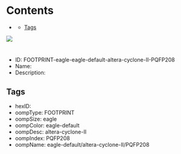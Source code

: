 



Contents
========

* [](#)
	* [Tags](#tags)
  
![][im]
# 

- ID: FOOTPRINT-eagle-eagle-default-altera-cyclone-II-PQFP208
- Name: 
- Description: 

## Tags

- hexID: 
- oompType: FOOTPRINT
- oompSize: eagle
- oompColor: eagle-default
- oompDesc: altera-cyclone-II
- oompIndex: PQFP208
- oompName: eagle-default/altera-cyclone-II/PQFP208



[im]: image.png
